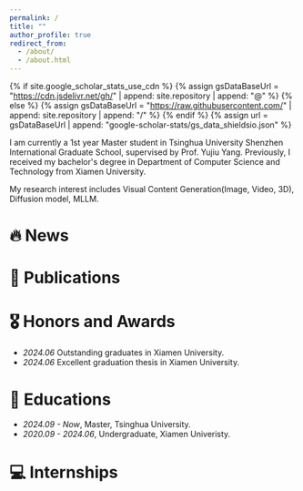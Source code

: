 ```yaml
---
permalink: /
title: ""
author_profile: true
redirect_from: 
  - /about/
  - /about.html
---
```


{% if site.google_scholar_stats_use_cdn %}
{% assign gsDataBaseUrl = "https://cdn.jsdelivr.net/gh/" | append: site.repository | append: "@" %}
{% else %}
{% assign gsDataBaseUrl = "https://raw.githubusercontent.com/" | append: site.repository | append: "/" %}
{% endif %}
{% assign url = gsDataBaseUrl | append: "google-scholar-stats/gs_data_shieldsio.json" %}

<span class='anchor' id='about-me'></span>

I am currently a 1st year Master student in Tsinghua University Shenzhen International Graduate School, supervised by Prof. Yujiu Yang. Previously, I received my bachelor's degree in Department of Computer Science and Technology from Xiamen University.

My research interest includes Visual Content Generation(Image, Video, 3D), Diffusion model, MLLM.


# 🔥 News


# 📝 Publications 


# 🎖 Honors and Awards
- *2024.06* Outstanding graduates in Xiamen University. 
- *2024.06* Excellent graduation thesis in Xiamen University. 

# 📖 Educations
- *2024.09 - Now*, Master, Tsinghua University. 
- *2020.09 - 2024.06*, Undergraduate, Xiamen Univeristy. 


# 💻 Internships

